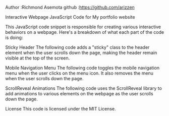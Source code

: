 Author :Richmond Asemota
github :https://github.com/arizzen

Interactive Webpage JavaScript Code for My portfolio website

This JavaScript code snippet is responsible for creating various interactive behaviors on a webpage. Here's a breakdown of what each part of the code is doing:

Sticky Header
The following code adds a "sticky" class to the header element when the user scrolls down the page, making the header remain visible at the top of the screen.


Mobile Navigation Menu
The following code toggles the mobile navigation menu when the user clicks on the menu icon. It also removes the menu when the user scrolls down the page.

ScrollReveal Animations
The following code uses the ScrollReveal library to add animations to various elements on the webpage as the user scrolls down the page.

License
This code is licensed under the MIT License.



